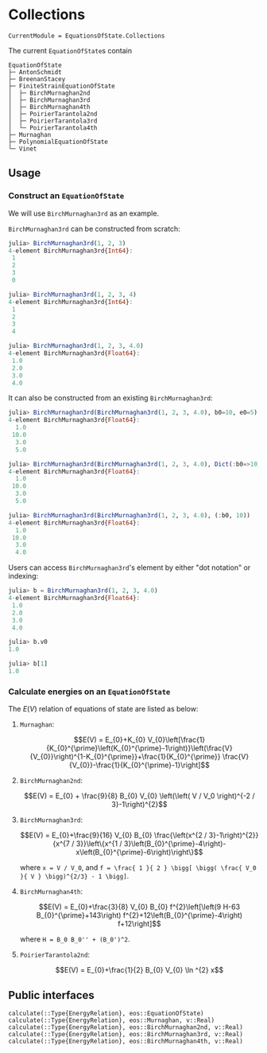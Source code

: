 # Collections

```@meta
CurrentModule = EquationsOfState.Collections
```

The current `EquationOfState`s contain

```
EquationOfState
├─ AntonSchmidt
├─ BreenanStacey
├─ FiniteStrainEquationOfState
│  ├─ BirchMurnaghan2nd
│  ├─ BirchMurnaghan3rd
│  ├─ BirchMurnaghan4th
│  ├─ PoirierTarantola2nd
│  ├─ PoirierTarantola3rd
│  └─ PoirierTarantola4th
├─ Murnaghan
├─ PolynomialEquationOfState
└─ Vinet
```

## Usage

### Construct an `EquationOfState`
We will use `BirchMurnaghan3rd` as an example.

`BirchMurnaghan3rd` can be constructed from scratch:

```julia
julia> BirchMurnaghan3rd(1, 2, 3)
4-element BirchMurnaghan3rd{Int64}:
 1
 2
 3
 0

julia> BirchMurnaghan3rd(1, 2, 3, 4)
4-element BirchMurnaghan3rd{Int64}:
 1
 2
 3
 4

julia> BirchMurnaghan3rd(1, 2, 3, 4.0)
4-element BirchMurnaghan3rd{Float64}:
 1.0
 2.0
 3.0
 4.0
```

It can also be constructed from an existing `BirchMurnaghan3rd`:

```julia
julia> BirchMurnaghan3rd(BirchMurnaghan3rd(1, 2, 3, 4.0), b0=10, e0=5)
4-element BirchMurnaghan3rd{Float64}:
  1.0
 10.0
  3.0
  5.0

julia> BirchMurnaghan3rd(BirchMurnaghan3rd(1, 2, 3, 4.0), Dict(:b0=>10, :e0=>5))
4-element BirchMurnaghan3rd{Float64}:
  1.0
 10.0
  3.0
  5.0

julia> BirchMurnaghan3rd(BirchMurnaghan3rd(1, 2, 3, 4.0), (:b0, 10))
4-element BirchMurnaghan3rd{Float64}:
  1.0
 10.0
  3.0
  4.0
```

Users can access `BirchMurnaghan3rd`'s element by either "dot notation" or indexing:

```julia
julia> b = BirchMurnaghan3rd(1, 2, 3, 4.0)
4-element BirchMurnaghan3rd{Float64}:
 1.0
 2.0
 3.0
 4.0

julia> b.v0
1.0

julia> b[1]
1.0
```

### Calculate energies on an `EquationOfState`

The $E(V)$ relation of equations of state are listed as below:

1. `Murnaghan`:
   ```math
   E(V) = E_{0}+K_{0} V_{0}\left[\frac{1}{K_{0}^{\prime}\left(K_{0}^{\prime}-1\right)}\left(\frac{V}{V_{0}}\right)^{1-K_{0}^{\prime}}+\frac{1}{K_{0}^{\prime}} \frac{V}{V_{0}}-\frac{1}{K_{0}^{\prime}-1}\right]
   ```
   
2. `BirchMurnaghan2nd`:
   
   ```math
   E(V) = E_{0} + \frac{9}{8} B_{0} V_{0} \left(\left( V / V_0 \right)^{-2 / 3}-1\right)^{2}
   ```
   
3. `BirchMurnaghan3rd`:

   ```math
   E(V) = E_{0}+\frac{9}{16} V_{0} B_{0} \frac{\left(x^{2 / 3}-1\right)^{2}}{x^{7 / 3}}\left\{x^{1 / 3}\left(B_{0}^{\prime}-4\right)-x\left(B_{0}^{\prime}-6\right)\right\}
   ```

   where ``x = V / V_0``, and ``f = \frac{ 1 }{ 2 } \bigg[ \bigg( \frac{ V_0 }{ V } \bigg)^{2/3} - 1 \bigg]``.

4. `BirchMurnaghan4th`:

   ```math
   E(V) = E_{0}+\frac{3}{8} V_{0} B_{0} f^{2}\left[\left(9 H-63 B_{0}^{\prime}+143\right) f^{2}+12\left(B_{0}^{\prime}-4\right) f+12\right]
   ```

   where ``H = B_0 B_0'' + (B_0')^2``.

5. `PoirierTarantola2nd`:

   ```math
   E(V) = E_{0}+\frac{1}{2} B_{0} V_{0} \ln ^{2} x
   ```

   
## Public interfaces

```@docs
calculate(::Type{EnergyRelation}, eos::EquationOfState)
calculate(::Type{EnergyRelation}, eos::Murnaghan, v::Real)
calculate(::Type{EnergyRelation}, eos::BirchMurnaghan2nd, v::Real)
calculate(::Type{EnergyRelation}, eos::BirchMurnaghan3rd, v::Real)
calculate(::Type{EnergyRelation}, eos::BirchMurnaghan4th, v::Real)
```


